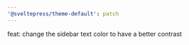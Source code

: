 ```yaml
---
'@sveltepress/theme-default': patch
---
```


feat: change the sidebar text color to have a better contrast
